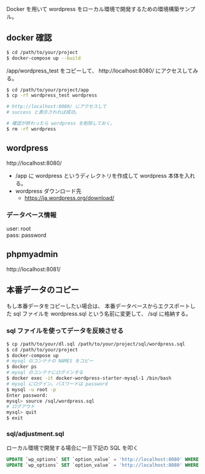 
Docker を用いて wordpress をローカル環境で開発するための環境構築サンプル。

## docker 確認

```bash
$ cd /path/to/your/project
$ docker-compose up --build
```

/app/wordpress_test をコピーして、
http://localhost:8080/ にアクセスしてみる。

```bash
$ cd /path/to/your/project/app
$ cp -rf wordpress_test wordpress

# http://localhost:8080/ にアクセスして
# success と表示されれば成功。

# 確認が終わったら wordpress を削除しておく。
$ rm -rf wordpress
```


## wordpress

http://localhost:8080/

* /app に wordpress というディレクトリを作成して wordpress 本体を入れる。
* wordpress ダウンロード先
	* https://ja.wordpress.org/download/



### データベース情報

user: root  
pass: password


## phpmyadmin

http://localhost:8081/


## 本番データのコピー

もし本番データをコピーしたい場合は、
本番データベースからエクスポートした sql ファイルを wordpress.sql という名前に変更して、
/sql に格納する。


### sql ファイルを使ってデータを反映させる

```bash
$ cp /path/to/your/dl.sql /path/to/your/project/sql/wordpress.sql
$ cd /path/to/your/project
$ docker-compose up
# mysql のコンテナの NAMES をコピー
$ docker ps
# mysql のコンテナにログインする
$ docker exec -it docker-wordpress-starter-mysql-1 /bin/bash
# mysql にログイン。パスワードは password
$ mysql -u root -p
Enter password:
mysql> source /sql/wordpress.sql
# ログアウト
mysql> quit
$ exit
```


### sql/adjustment.sql

ローカル環境で開発する場合に一旦下記の SQL を叩く

```sql
UPDATE `wp_options` SET `option_value` = 'http://localhost:8080' WHERE `wp_options`.`option_id` = 1;
UPDATE `wp_options` SET `option_value` = 'http://localhost:8080' WHERE `wp_options`.`option_id` = 2;
```
